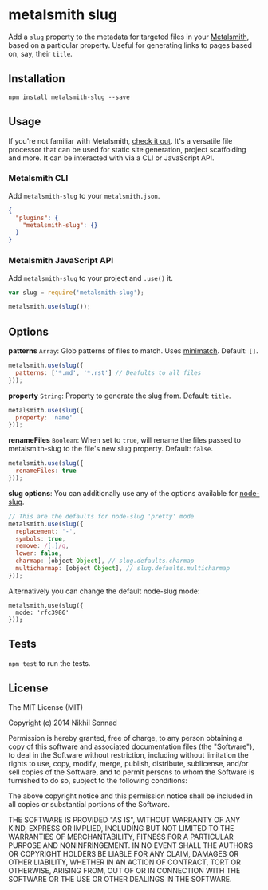 # metalsmith slug

Add a `slug` property to the metadata for targeted files in your
[Metalsmith](http://www.metalsmith.io/), based on a particular property.
Useful for generating links to pages based on, say, their `title`.

## Installation

    npm install metalsmith-slug --save

## Usage

If you're not familiar with Metalsmith, [check it out](http://metalsmith.io). It's a versatile file processor that can be used for static site generation,
project scaffolding and more. It can be interacted with via a CLI or
JavaScript API.

### Metalsmith CLI

Add `metalsmith-slug` to your `metalsmith.json`.

```json
{
  "plugins": {
    "metalsmith-slug": {}
  }
}
```

### Metalsmith JavaScript API

Add `metalsmith-slug` to your project and `.use()` it.

```js
var slug = require('metalsmith-slug');

metalsmith.use(slug());
```

## Options

**patterns** `Array`: Glob patterns of files to match. Uses
[minimatch](https://github.com/isaacs/minimatch). Default: `[]`.

```js
metalsmith.use(slug({
  patterns: ['*.md', '*.rst'] // Deafults to all files
}));
```

**property** `String`: Property to generate the slug from. Default: `title`.

```js
metalsmith.use(slug({
  property: 'name'
}));
```

**renameFiles** `Boolean`: When set to `true`, will rename the files passed to
metalsmith-slug to the file's new slug property. Default: `false`.

```js
metalsmith.use(slug({
  renameFiles: true
}));
```

**slug options**: You can additionally use any of the options available for [node-slug](https://github.com/dodo/node-slug#options).

```js
// This are the defaults for node-slug 'pretty' mode
metalsmith.use(slug({
  replacement: '-',
  symbols: true,
  remove: /[.]/g,
  lower: false,
  charmap: [object Object], // slug.defaults.charmap
  multicharmap: [object Object], // slug.defaults.multicharmap
}));
```

Alternatively you can change the default node-slug mode:

```
metalsmith.use(slug({
  mode: 'rfc3986'
}));
```

## Tests

`npm test` to run the tests.

## License

The MIT License (MIT)

Copyright (c) 2014 Nikhil Sonnad

Permission is hereby granted, free of charge, to any person obtaining a copy of this software and associated documentation files (the "Software"), to deal in the Software without restriction, including without limitation the rights to use, copy, modify, merge, publish, distribute, sublicense, and/or sell copies of the Software, and to permit persons to whom the Software is furnished to do so, subject to the following conditions:

The above copyright notice and this permission notice shall be included in all copies or substantial portions of the Software.

THE SOFTWARE IS PROVIDED "AS IS", WITHOUT WARRANTY OF ANY KIND, EXPRESS OR IMPLIED, INCLUDING BUT NOT LIMITED TO THE WARRANTIES OF MERCHANTABILITY, FITNESS FOR A PARTICULAR PURPOSE AND NONINFRINGEMENT. IN NO EVENT SHALL THE AUTHORS OR COPYRIGHT HOLDERS BE LIABLE FOR ANY CLAIM, DAMAGES OR OTHER LIABILITY, WHETHER IN AN ACTION OF CONTRACT, TORT OR OTHERWISE, ARISING FROM, OUT OF OR IN CONNECTION WITH THE SOFTWARE OR THE USE OR OTHER DEALINGS IN THE SOFTWARE.

